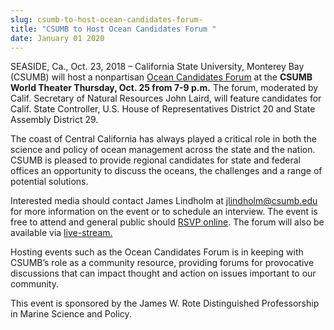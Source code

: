 ```yaml
---
slug: csumb-to-host-ocean-candidates-forum-
title: "CSUMB to Host Ocean Candidates Forum "
date: January 01 2020
---
```


<p>SEASIDE, Ca., Oct. 23, 2018 – California State University, Monterey Bay (CSUMB) will host a nonpartisan <a href="https://csumb.edu/marinescience/ocean-candidates-forum-2018" target="_blank" data-saferedirecturl="https://www.google.com/url?q=https://csumb.edu/marinescience/ocean-candidates-forum-2018&amp;source=gmail&amp;ust=1540422425895000&amp;usg=AFQjCNF66Fr3bVauFyO4W50Rmv08VFGdAw">Ocean Candidates Forum</a> at the <b>CSUMB World Theater Thursday, Oct. 25 from 7-9 p.m.</b> The forum, moderated by Calif. Secretary of Natural Resources John Laird, will feature candidates for Calif. State Controller, U.S. House of Representatives District 20 and State Assembly District 29.</p><p>The coast of Central California has always played a critical role in both the science and policy of ocean management across the state and the nation. CSUMB is pleased to provide regional candidates for state and federal offices an opportunity to discuss the oceans, the challenges and a range of potential solutions.</p><p>Interested media should contact James Lindholm at <a href="mailto:jlindholm@csumb.edu" target="_blank">jlindholm@csumb.edu</a> for more information on the event or to schedule an interview. The event is free to attend and general public should <a href="https://docs.google.com/forms/d/e/1FAIpQLSery7LUYewMTTL1gwUxbaLHY8suzMTWRtQr81BtxIxb0J25SA/viewform" target="_blank" data-saferedirecturl="https://www.google.com/url?q=https://docs.google.com/forms/d/e/1FAIpQLSery7LUYewMTTL1gwUxbaLHY8suzMTWRtQr81BtxIxb0J25SA/viewform&amp;source=gmail&amp;ust=1540422425895000&amp;usg=AFQjCNHtqjH3GNXjqDRV_2d8m29B0bG7Tg">RSVP online</a>. The forum will also be available via <a href="https://www.youtube.com/watch?v=YKcz28mUOZc" target="_blank" data-saferedirecturl="https://www.google.com/url?q=https://www.youtube.com/watch?v%3DYKcz28mUOZc&amp;source=gmail&amp;ust=1540422425895000&amp;usg=AFQjCNHNjbgNQLLqhQCBKIIL_uGaw0tWnA">live-stream. </a></p><p>Hosting events such as the Ocean Candidates Forum is in keeping with CSUMB’s role as a community resource, providing forums for provocative discussions that can impact thought and action on issues important to our community.</p><p>This event is sponsored by the James W. Rote Distinguished Professorship in Marine Science and Policy.</p>
